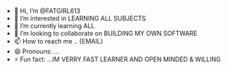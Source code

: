 - 👋 Hi, I’m @FATGIRL613
- 👀 I’m interested in LEARNING ALL SUBJECTS
- 🌱 I’m currently learning ALL
- 💞️ I’m looking to collaborate on BUILDING MY OWN SOFTWARE
- 📫 How to reach me .. {EMAIL}
- 😄 Pronouns: ...
- ⚡ Fun fact: ...IM VERRY FAST LEARNER AND OPEN MINDED & WILLING

<!---
FATGIRL613/FATGIRL613 is a ✨ special ✨ repository because its `README.md` (this file) appears on your GitHub profile.
You can click the Preview link to take a look at your changes.
--->
